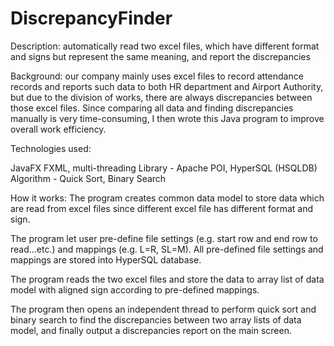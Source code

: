 # DiscrepancyFinder

Description: automatically read two excel files, which have different format and signs but represent the same meaning, and report the discrepancies

Background: our company mainly uses excel files to record attendance records and reports such data to both HR department and Airport Authority, but due to the division of works, there are always discrepancies between those excel files. Since comparing all data and finding discrepancies manually is very time-consuming, I then wrote this Java program to improve overall work efficiency.

Technologies used:

JavaFX FXML, multi-threading
Library - Apache POI, HyperSQL (HSQLDB)
Algorithm - Quick Sort, Binary Search

How it works:
The program creates common data model to store data which are read from excel files since different excel file has different format and sign.

The program let user pre-define file settings (e.g. start row and end row to read…etc.) and mappings (e.g. L=R, SL=M). All pre-defined file settings and mappings are stored into HyperSQL database.

The program reads the two excel files and store the data to array list of data model with aligned sign according to pre-defined mappings.

The program then opens an independent thread to perform quick sort and binary search to find the discrepancies between two array lists of data model, and finally output a discrepancies report on the main screen.
